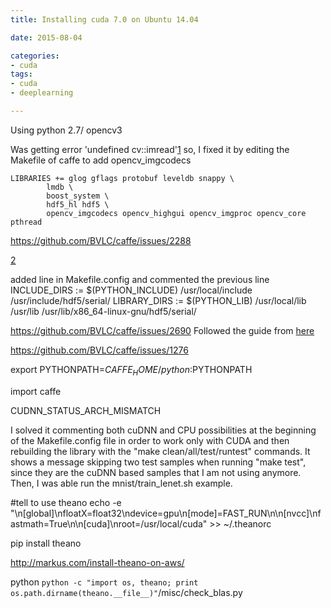 ```yaml
---
title: Installing cuda 7.0 on Ubuntu 14.04

date: 2015-08-04

categories:
- cuda
tags:
- cuda
- deeplearning

---
```


Using python 2.7/ opencv3
<!--more-->


Was getting error 'undefined cv::imread'[1](https://github.com/BVLC/caffe/issues/2288)
so, I fixed it by editing the Makefile of caffe to add  opencv_imgcodecs

```
LIBRARIES += glog gflags protobuf leveldb snappy \
        lmdb \
        boost_system \
        hdf5_hl hdf5 \
        opencv_imgcodecs opencv_highgui opencv_imgproc opencv_core pthread
```

https://github.com/BVLC/caffe/issues/2288

[2](http://stackoverflow.com/questions/27890137/undefined-symbols-for-architecture-x86-64-for-caffe-build)


added line in Makefile.config and commented the previous line
INCLUDE_DIRS := $(PYTHON_INCLUDE) /usr/local/include /usr/include/hdf5/serial/
LIBRARY_DIRS := $(PYTHON_LIB) /usr/local/lib /usr/lib /usr/lib/x86_64-linux-gnu/hdf5/serial/


https://github.com/BVLC/caffe/issues/2690
Followed the guide from [here](https://github.com/NVIDIA/DIGITS)

https://github.com/BVLC/caffe/issues/1276

export PYTHONPATH=${CAFFE_HOME}/python:$PYTHONPATH


import caffe



CUDNN_STATUS_ARCH_MISMATCH

I solved it commenting both cuDNN and CPU possibilities at the beginning of the Makefile.config file in order to work only with CUDA and then rebuilding the library with the "make clean/all/test/runtest" commands. It shows a message skipping two test samples when running "make test", since they are the cuDNN based samples that I am not using anymore. Then, I was able run the mnist/train_lenet.sh example.


#tell to use theano
echo -e "\n[global]\nfloatX=float32\ndevice=gpu\n[mode]=FAST_RUN\n\n[nvcc]\nfastmath=True\n\n[cuda]\nroot=/usr/local/cuda" >> ~/.theanorc  

pip install theano

http://markus.com/install-theano-on-aws/

python `python -c "import os, theano; print os.path.dirname(theano.__file__)"`/misc/check_blas.py
